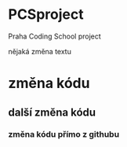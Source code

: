 # PCSproject
Praha Coding School project

nějaká změna textu

# změna kódu
## další změna kódu

### změna kódu přímo z githubu
